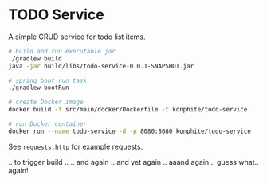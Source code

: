 # TODO Service
A simple CRUD service for todo list items.

```bash
# build and run executable jar
./gradlew build
java -jar build/libs/todo-service-0.0.1-SNAPSHOT.jar

# spring boot run task
./gradlew bootRun

# create Docker image
docker build -f src/main/docker/Dockerfile -t konphite/todo-service .

# run Docker container
docker run --name todo-service -d -p 8080:8080 konphite/todo-service
```

See `requests.http` for example requests.

.. to trigger build .. .. and again .. and yet again .. aaand again .. guess what.. again!